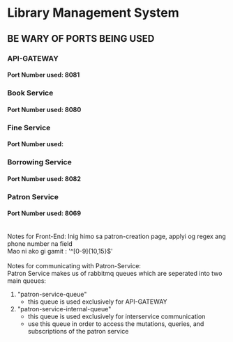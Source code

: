 # Library Management System
## BE WARY OF PORTS BEING USED
### API-GATEWAY
#### Port Number used: 8081

### Book Service
#### Port Number used: 8080

### Fine Service
#### Port Number used: 

### Borrowing Service
#### Port Number used: 8082

### Patron Service
#### Port Number used: 8069
<br>
Notes for Front-End:
Inig himo sa patron-creation page, applyi og regex ang phone number na field <br>
Mao ni ako gi gamit : '^[0-9]{10,15}$'
<br><br>
Notes for communicating with Patron-Service:<br>
Patron Service makes us of rabbitmq queues which are seperated into two main queues:<br>

1. "patron-service-queue"
    - this queue is used exclusively for API-GATEWAY
2. "patron-service-internal-queue" 
    - this queue is used exclusively for interservice communication
    - use this queue in order to access the mutations, queries, and subscriptions of the patron service



